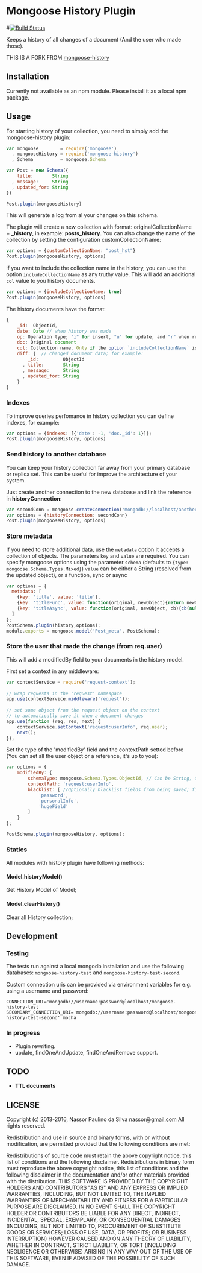 # Mongoose History Plugin

#[![Build Status](https://travis-ci.org/nassor/mongoose-history.svg?branch=master)](https://travis-ci.org/nassor/mongoose-history)

Keeps a history of all changes of a document (And the user who made those).

THIS IS A FORK FROM [mongoose-history](https://www.npmjs.com/package/mongoose-history-user)

## Installation

Currently not available as an npm module. Please install it as a local npm package.

## Usage

For starting history of your collection, you need to simply add the mongoose-history plugin:

```javascript
var mongoose        = require('mongoose')
  , mongooseHistory = require('mongoose-history')
  , Schema          = mongoose.Schema

var Post = new Schema({
    title:       String
  , message:     String
  , updated_for: String
})

Post.plugin(mongooseHistory)
```
This will generate a log from al your changes on this schema.

The plugin will create a new collection with format: originalCollectionName +  **_history**, in example: __posts_history__. You can also change the name of the collection by setting the configuration customCollectionName:

```javascript
var options = {customCollectionName: "post_hst"}
Post.plugin(mongooseHistory, options)
```

if you want to include the collection name in the history, you can use the option `includeCollectionName` as any truthy value. This will add an additional `col` value to you history documents.

```javascript
var options = {includeCollectionName: true}
Post.plugin(mongooseHistory, options)
```

The history documents have the format:

```javascript
{
    _id:  ObjectId,
    date: Date // when history was made
    op: Operation type; "i" for insert, "u" for update, and "r" when removed.
    doc: Original document
    col: Collection name. Only if the option `includeCollectionName` is truthy!
    diff: {  // changed document data; for example:
        _id:         ObjectId
      , title:       String
      , message:     String
      , updated_for: String
    }
}
```

### Indexes
To improve queries perfomance in history collection you can define indexes, for example:

```javascript
var options = {indexes: [{'date': -1, 'doc._id': 1}]};
Post.plugin(mongooseHistory, options)
```

### Send history to another database
You can keep your history collection far away from your primary database or replica set. This can be useful for improve the architecture of your system.

Just create another connection to the new database and link the reference in __historyConnection__:

```javascript
var secondConn = mongoose.createConnection('mongodb://localhost/another_conn');
var options = {historyConnection: secondConn}
Post.plugin(mongooseHistory, options)
```

### Store metadata
If you need to store additional data, use the ```metadata``` option
It accepts a collection of objects. The parameters ```key``` and ```value``` are required. 
You can specify mongoose options using the parameter ```schema``` (defaults to ```{type: mongoose.Schema.Types.Mixed}```)
```value``` can be either a String (resolved from the updated object), or a function, sync or async

```javascript
var options = {
  metadata: [
    {key: 'title', value: 'title'},
    {key: 'titleFunc', value: function(original, newObject){return newObject.title}},
    {key: 'titleAsync', value: function(original, newObject, cb){cb(null, newObject.title)}}
  ]
};
PostSchema.plugin(history,options);
module.exports = mongoose.model('Post_meta', PostSchema);
```

### Store the user that made the change (from req.user)
This will add a modifiedBy field to your documents in the history model.

First set a context in any middleware: 

```javascript
var contextService = require('request-context');
 
// wrap requests in the 'request' namespace
app.use(contextService.middleware('request'));
 
// set some object from the request object on the context
// to automatically save it when a document changes
app.use(function (req, res, next) {
    contextService.setContext('request:userInfo', req.user);
    next();
});
```

Set the type of the 'modifiedBy' field and the contextPath setted before (You can set all the user object or a reference, it's up to you):

```javascript
var options = {
    modifiedBy: {
        schemaType: mongoose.Schema.Types.ObjectId, // Can be String, ObjectId, etc.
        contextPath: 'request:userInfo',
        blacklist: [ //Optionally blacklist fields from being saved; field is optional
            'password',
            'personalInfo',
            'hugeField'
        ]
    }
};

PostSchema.plugin(mongooseHistory, options);
```

### Statics
All modules with history plugin have following methods:

#### Model.historyModel()
Get History Model of Model;

#### Model.clearHistory()
Clear all History collection;

## Development

### Testing

The tests run against a local mongodb installation and use the following databases: `mongoose-history-test` and `mongoose-history-test-second`.

Custom connection uris can be provided via environment variables for e.g. using a username and password:
```
CONNECTION_URI='mongodb://username:password@localhost/mongoose-history-test' SECONDARY_CONNECTION_URI='mongodb://username:password@localhost/mongoose-history-test-second' mocha
```

### In progress
* Plugin rewriting.
* update, findOneAndUpdate, findOneAndRemove support.

## TODO
* **TTL documents**

## LICENSE

Copyright (c) 2013-2016, Nassor Paulino da Silva <nassor@gmail.com>
All rights reserved.

Redistribution and use in source and binary forms, with or without modification, are permitted provided that the following conditions are met:

Redistributions of source code must retain the above copyright notice, this list of conditions and the following disclaimer.
Redistributions in binary form must reproduce the above copyright notice, this list of conditions and the following disclaimer in the documentation and/or other materials provided with the distribution.
THIS SOFTWARE IS PROVIDED BY THE COPYRIGHT HOLDERS AND CONTRIBUTORS "AS IS" AND ANY EXPRESS OR IMPLIED WARRANTIES, INCLUDING, BUT NOT LIMITED TO, THE IMPLIED WARRANTIES OF MERCHANTABILITY AND FITNESS FOR A PARTICULAR PURPOSE ARE DISCLAIMED. IN NO EVENT SHALL THE COPYRIGHT HOLDER OR CONTRIBUTORS BE LIABLE FOR ANY DIRECT, INDIRECT, INCIDENTAL, SPECIAL, EXEMPLARY, OR CONSEQUENTIAL DAMAGES (INCLUDING, BUT NOT LIMITED TO, PROCUREMENT OF SUBSTITUTE GOODS OR SERVICES; LOSS OF USE, DATA, OR PROFITS; OR BUSINESS INTERRUPTION) HOWEVER CAUSED AND ON ANY THEORY OF LIABILITY, WHETHER IN CONTRACT, STRICT LIABILITY, OR TORT (INCLUDING NEGLIGENCE OR OTHERWISE) ARISING IN ANY WAY OUT OF THE USE OF THIS SOFTWARE, EVEN IF ADVISED OF THE POSSIBILITY OF SUCH DAMAGE.
